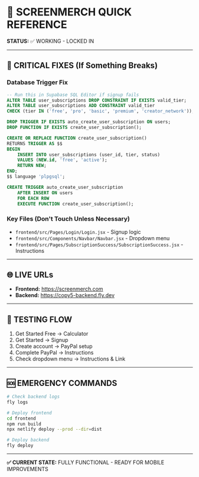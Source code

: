 # 🚀 SCREENMERCH QUICK REFERENCE
**STATUS:** ✅ WORKING - LOCKED IN

---

## 🔑 CRITICAL FIXES (If Something Breaks)

### Database Trigger Fix
```sql
-- Run this in Supabase SQL Editor if signup fails
ALTER TABLE user_subscriptions DROP CONSTRAINT IF EXISTS valid_tier;
ALTER TABLE user_subscriptions ADD CONSTRAINT valid_tier
CHECK (tier IN ('free', 'pro', 'basic', 'premium', 'creator_network'));

DROP TRIGGER IF EXISTS auto_create_user_subscription ON users;
DROP FUNCTION IF EXISTS create_user_subscription();

CREATE OR REPLACE FUNCTION create_user_subscription()
RETURNS TRIGGER AS $$
BEGIN
    INSERT INTO user_subscriptions (user_id, tier, status)
    VALUES (NEW.id, 'free', 'active');
    RETURN NEW;
END;
$$ language 'plpgsql';

CREATE TRIGGER auto_create_user_subscription
    AFTER INSERT ON users
    FOR EACH ROW
    EXECUTE FUNCTION create_user_subscription();
```

### Key Files (Don't Touch Unless Necessary)
- `frontend/src/Pages/Login/Login.jsx` - Signup logic
- `frontend/src/Components/Navbar/Navbar.jsx` - Dropdown menu
- `frontend/src/Pages/SubscriptionSuccess/SubscriptionSuccess.jsx` - Instructions

---

## 🌐 LIVE URLs
- **Frontend:** https://screenmerch.com
- **Backend:** https://copy5-backend.fly.dev

---

## 🧪 TESTING FLOW
1. Get Started Free → Calculator
2. Get Started → Signup
3. Create account → PayPal setup
4. Complete PayPal → Instructions
5. Check dropdown menu → Instructions & Link

---

## 🆘 EMERGENCY COMMANDS
```bash
# Check backend logs
fly logs

# Deploy frontend
cd frontend
npm run build
npx netlify deploy --prod --dir=dist

# Deploy backend
fly deploy
```

---

**✅ CURRENT STATE:** FULLY FUNCTIONAL - READY FOR MOBILE IMPROVEMENTS
